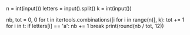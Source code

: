 n = int(input()) letters = input().split() k = int(input())

nb, tot = 0, 0 for t in itertools.combinations([i for i in range(n)], k): tot += 1 for i in t: if letters[i] == 'a': nb += 1 break print(round(nb / tot, 12))
